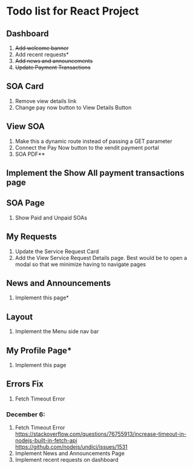 # Todo list for React Project

## Dashboard
1. ~~Add welcome banner~~
2. Add recent requests*
3. ~~Add news and announcements~~
4. ~~Update Payment Transactions~~

## SOA Card
1. Remove view details link
2. Change pay now button to View Details Button

## View SOA
1. Make this a dynamic route instead of passing a GET parameter
2. Connect the Pay Now button to the xendit payment portal
3. SOA PDF**

## Implement the Show All payment transactions page

## SOA Page
1. Show Paid and Unpaid SOAs

## My Requests
1. Update the Service Request Card
2. Add the View Service Request Details page. Best would be to open a modal so that we minimize having to navigate pages

## News and Announcements
1. Implement this page*

## Layout
1. Implement the Menu side nav bar

## My Profile Page*
1. Implement this page

## Errors Fix
1. Fetch Timeout Error

### December 6:
1. Fetch Timeout Error<br>
https://stackoverflow.com/questions/76755913/increase-timeout-in-nodejs-built-in-fetch-api<br>
https://github.com/nodejs/undici/issues/1531
2. Implement News and Announcements Page
3. Implement recent requests on dashboard